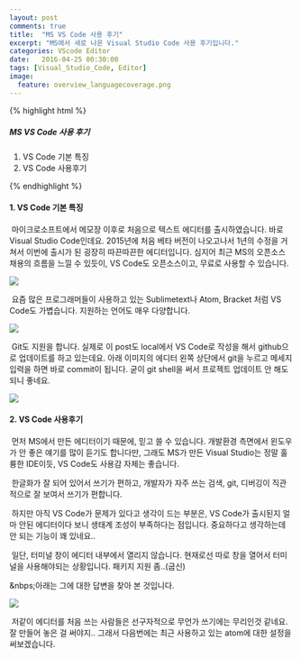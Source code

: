 ```yaml
---
layout: post
comments: true
title:  "MS VS Code 사용 후기"
excerpt: "MS에서 새로 나온 Visual Studio Code 사용 후기입니다."
categories: VScode Editor
date:   2016-04-25 00:30:00
tags: [Visual_Studio_Code, Editor]
image:
  feature: overview_languagecoverage.png
---
```

{% highlight html %}
<h5>MS VS Code 사용 후기</h5>
  <ol>
    <li>VS Code 기본 특징</li>
    <li>VS Code 사용후기</li>
  </ol>
{% endhighlight %}

<h4>1. VS Code 기본 특징</h4>

<p>&nbsp;마이크로소프트에서 메모장 이후로 처음으로 텍스트 에디터를 출시하였습니다. 바로 Visual Studio Code인데요. 2015년에 처음 베타 버전이 나오고나서 1년의 수정을 거쳐서 이번에 출시가 된 굉장히 따끈따끈한 에디터입니다. 심지어 최근 MS의 오픈소스 채용의 흐름을 느낄 수 있듯이, VS Code도 오픈소스이고, 무료로 사용할 수 있습니다.</p>
<img src="https//dl.dropbox.com/s/cspxnwj2ziqlfpg/getting_started.png"/>

<p>&nbsp;요즘 많은 프로그래머들이 사용하고 있는 Sublimetext나 Atom, Bracket 처럼 VS Code도 가볍습니다. 지원하는 언어도 매우 다양합니다.</p>
<img src="https//dl.dropbox.com/s/l1qg4kxd5za3fkh/language_support.png">

<p>&nbsp;Git도 지원을 합니다. 실제로 이 post도 local에서 VS Code로 작성을 해서 github으로 업데이트를 하고 있는데요. 아래 이미지의 에디터 왼쪽 상단에서 git을 누르고 메세지 입력을 하면 바로 commit이 됩니다. 굳이 git shell을 써서 프로젝트 업데이트 안 해도 되니 좋네요.</p>
<img src="https//dl.dropbox.com/s/nc9ee6986jrgvcw/git_setting.png">


<h4>2. VS Code 사용후기</h4>

<p>&nbsp;먼저 MS에서 만든 에디터이기 때문에, 믿고 쓸 수 있습니다. 개발환경 측면에서 윈도우가 안 좋은 얘기를 많이 듣기도 합니다만, 그래도 MS가 만든 Visual Studio는 정말 훌륭한 IDE이듯, VS Code도 사용감 자체는 좋습니다.</p>
<p>&nbsp;한글화가 잘 되어 있어서 쓰기가 편하고, 개발자가 자주 쓰는 검색, git, 디버깅이 직관적으로 잘 보여서 쓰기가 편합니다.</p>
<p>&nbsp;하지만 아직 VS Code가 문제가 있다고 생각이 드는 부분은, VS Code가 출시된지 얼마 안된 에디터이다 보니 생태계 조성이 부족하다는 점입니다. 중요하다고 생각하는데 안 되는 기능이 꽤 있네요..</p>
<p>&nbsp;일단, 터미널 창이 에디터 내부에서 열리지 않습니다. 현재로선 따로 창을 열어서 터미널을 사용해야되는 상황입니다. 패키지 지원 좀..(굽신)</p>
<p>&nbps;아래는 그에 대한 답변을 찾아 본 것입니다.</p>
<img src="https//dl.dropbox.com/s/i0dvh7zlbi49zji/command.PNG">
<p>&nbsp;저같이 에디터를 처음 쓰는 사람들은 선구자적으로 무언가 쓰기에는 무리인것 같네요. 잘 만들어 놓은 걸 써야지.. 그래서 다음번에는 최근 사용하고 있는 atom에 대한 설정을 써보겠습니다.</p>
